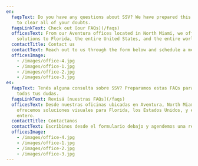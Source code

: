 ```yaml
---
en:
  faqsText: Do you have any questions about SSV? We have prepared this FAQ section
    to clear all of your doubts.
  faqsLinkText: Check out [our FAQs](/faqs)
  officesText: From our Aventura offices located in North Miami, we offer visual
    solutions to Florida, the entire United States, and the entire world.
  contactTitle: Contact us
  contactText: Reach out to us through the form below and schedule a meeting.
  officesImage:
    - /images/office-4.jpg
    - /images/office-1.jpg
    - /images/office-2.jpg
    - /images/office-3.jpg
es:
  faqsText: Tenés alguna consulta sobre SSV? Preparamos estas FAQs para aclarar
    todas tus dudas.
  faqsLinkText: Revisá [nuestras FAQs](/faqs)
  officesText: Desde nuestras oficinas ubicadas en Aventura, North Miami,
    ofrecemos soluciones visuales para Florida, los Estados Unidos, y el mundo
    entero.
  contactTitle: Contactanos
  contactText: Escribinos desde el formulario debajo y agendemos una reunión.
  officesImage:
    - /images/office-4.jpg
    - /images/office-1.jpg
    - /images/office-2.jpg
    - /images/office-3.jpg
---
```

